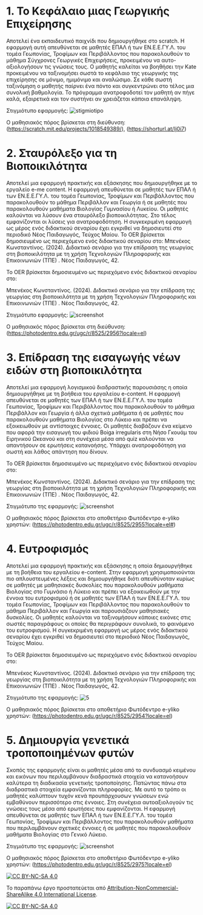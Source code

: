 # 1. Το Κεφάλαιο μιας Γεωργικής Επιχείρησης
Αποτελεί ένα εκπαιδευτικό παιχνίδι που δημιουργήθηκε στο scratch. Η εφαρμογή αυτή απευθύνεται σε μαθητές ΕΠΑΛ ή των ΕΝ.Ε.Ε.ΓΥ.Λ. του τομέα Γεωπονίας, Τροφίμων και Περιβάλλοντος που παρακολουθούν το μάθημα Σύγχρονες Γεωργικές Επιχειρήσεις, προκειμένου να αυτο-αξιολογήσουν τις γνώσεις τους. Ο μαθητής καλείται να βοηθήσει την Kate προκειμένου να ταξινομήσει σωστά το κεφάλαιο της γεωργικής της επιχείρησης σε μόνιμο, ημιμόνιμο και αναλώσιμο. Σε κάθε σωστή ταξινόμηση ο μαθητής παίρνει ένα πόντο και συγκεντρώνει στο τέλος μια συνολική βαθμολογία. Το πρόγραμμα ανατροφοδοτεί τον μαθητή αν πήγε καλά, εξαιρετικά και τον συστήνει αν χρειάζεται κάποια επανάληψη.

Στιγμιότυπο εφαρμογής: ![stigmiotipo](https://github.com/kostasbenekos/geoponia-oers/assets/169405140/9a87dbc4-4511-4113-a7ea-d06f2ae0260e)




Ο μαθησιακός πόρος βρίσκεται στη διεύθυνση:(https://scratch.mit.edu/projects/1018549389/), (https://shorturl.at/Ij0i7)



# 2. Σταυρόλεξο για τη Βιοποικιλότητα
Αποτελεί μια εφαρμογή πρακτικής και εξάσκησης που δημιουργήθηκε με το εργαλείο e-me content. Η εφαρμογή απευθύνεται σε μαθητές των ΕΠΑΛ ή των ΕΝ.Ε.Ε.ΓΥ.Λ. του τομέα Γεωπονίας, Τροφίμων και Περιβάλλοντος που παρακολουθούν το μάθημα Περιβάλλον και Γεωργία ή σε μαθητές που παρακολουθούν μαθήματα Βιολογίας Γυμνασίου ή Λυκείου. Οι μαθητές καλούνται να λύσουν ένα σταυρόλεξο βιοποικιλότητας. Στο τέλος εμφανίζονται οι λύσεις για ανατροφοδότηση. H συγκεκριμένη εφαρμογή ως μέρος ενός διδακτικού σεναρίου έχει εγκριθεί να δημοσιευτεί στο περιοδικό Νέος Παιδαγωγός, Τεύχος Μαίου.
Το OER βρίσκεται δημοσιευμένο ως περιεχόμενο ενός διδακτικού σεναρίου στο:
Μπενέκος Κωνσταντίνος. (2024). Διδακτικό σενάριο για την επίδραση της γεωργίας στη βιοποικιλότητα με τη χρήση Τεχνολογιών Πληροφορικής και Επικοινωνιών (ΤΠΕ) . Νέος Παιδαγωγός, 42.

Το OER βρίσκεται δημοσιευμένο ως περιεχόμενο ενός διδακτικού σεναρίου στο:

Μπενέκος Κωνσταντίνος. (2024). Διδακτικό σενάριο για την επίδραση της γεωργίας στη βιοποικιλότητα με τη χρήση Τεχνολογιών Πληροφορικής και Επικοινωνιών (ΤΠΕ) . Νέος Παιδαγωγός, 42.

Στιγμιότυπο εφαρμογής: ![screenshot](https://github.com/kostasbenekos/geoponia-oers/assets/169405140/c9a89b01-228d-49ea-81a4-4edef5f1eeeb)



Ο μαθησιακός πόρος βρίσκεται στη διεύθυνση:(https://photodentro.edu.gr/ugc/r/8525/2956?locale=el)



# 3. Επίδραση της εισαγωγής νέων ειδών στη βιοποικιλότητα
Αποτελεί μια εφαρμογή λογισμικού διαδραστικής παρουσιάσης η οποία δημιουργήθηκε με τη βοήθεια του εργαλείου e-content. H εφαρμογή απευθύνεται σε μαθητές των ΕΠΑΛ ή των ΕΝ.Ε.Ε.ΓΥ.Λ. του τομέα Γεωπονίας, Τροφίμων και Περιβάλλοντος που παρακολουθούν το μάθημα Περιβάλλον και Γεωργία ή άλλα σχετικά μαθήματα ή σε μαθητές που παρακολουθούν μαθήματα Βιολογίας στο Λύκειο και πρέπει να εξοικειωθούν με αντίστοιχες έννοιες. Οι μαθητές διαβάζουν ένα κείμενο που αφορά την εισαγωγή του φιδιού Boiga irregularis στη Νήσο Γκουάμ του Ειρηνικού Ωκεανού και στη συνέχεια μέσα από quiz καλούνται να απαντήσουν σε ερωτήσεις κατανοήσης. Υπάρχει ανατροφοδότηση για σωστή και λάθος απάντηση που δίνουν. 

Το OER βρίσκεται δημοσιευμένο ως περιεχόμενο ενός διδακτικού σεναρίου στο:

Μπενέκος Κωνσταντίνος. (2024). Διδακτικό σενάριο για την επίδραση της γεωργίας στη βιοποικιλότητα με τη χρήση Τεχνολογιών Πληροφορικής και Επικοινωνιών (ΤΠΕ) . Νέος Παιδαγωγός, 42.


Στιγμιότυπο της εφαρμογής: ![screenshot](https://github.com/kostasbenekos/geoponia-oers/assets/169405140/f45c7f64-ca3d-432a-95bf-2b2c4aab91fe)



Ο μαθησιακός πόρος βρίσκεται στο αποθετήριο Φωτόδεντρο e-yliko χρηστών: (https://photodentro.edu.gr/ugc/r/8525/2955?locale=el#)



# 4. Ευτροφισμός
Αποτελεί μια εφαρμογή πρακτικής και εξάσκησης η οποία δημιουργήθηκε με τη βοήθεια του εργαλείου e-content. Στην εφαρμογή χρησιμοποιούνται πιο απλουστευμένες λέξεις και δημιουργήθηκε διότι απευθύνοταν κυρίως σε μαθητές με μαθησιακές δυσκολίες που παρακολουθούν μαθήματα Βιολογίας στο Γυμνάσιο ή Λύκειο και πρέπει να εξοικειωθούν με την έννοια του ευτροφισμού ή σε μαθητές των ΕΠΑΛ ή των ΕΝ.Ε.Ε.ΓΥ.Λ. του τομέα Γεωπονίας, Τροφίμων και Περιβάλλοντος που παρακολουθούν το μάθημα Περιβάλλον και Γεωργία και παρουσιάζουν μαθησιακές δυσκολίες. Οι μαθητές καλούνται να ταξινομήσουν κάποιες εικόνες στις σωστές παραγράφους οι οποίες θα περιγράφουν συνολικά, το φαινόμενο του ευτροφισμού. H συγκεκριμένη εφαρμογή ως μέρος ενός διδακτικού σεναρίου έχει εγκριθεί να δημοσιευτεί στο περιοδικό Νέος Παιδαγωγός, Τεύχος Μαίου.  

Το OER βρίσκεται δημοσιευμένο ως περιεχόμενο ενός διδακτικού σεναρίου στο:

Μπενέκος Κωνσταντίνος. (2024). Διδακτικό σενάριο για την επίδραση της γεωργίας στη βιοποικιλότητα με τη χρήση Τεχνολογιών Πληροφορικής και Επικοινωνιών (ΤΠΕ) . Νέος Παιδαγωγός, 42.


Στιγμιότυπο της εφαρμογής: ![5](https://github.com/kostasbenekos/geoponia-oers/assets/169405140/85d0cf8e-bbd0-47c5-bebb-72fc3f4605a8)



Ο μαθησιακός πόρος βρίσκεται στο αποθετήριο Φωτόδεντρο e-yliko χρηστών: (https://photodentro.edu.gr/ugc/r/8525/2954?locale=el)



# 5. Δημιουργία γενετικά τροποποιημένων φυτών
Σκοπός της εφαρμογής είναι οι μαθητές μέσα από το συνδυασμό κειμένου και εικόνων που περιλαμβάνουν διαδραστικά στοιχεία να κατανοήσουν καλύτερα τη διαδικασία γενετικής τροποποίησης. Πατώντας πάνω στα διαδραστικά στοιχεία εμφανίζονται πληροφορίες. Με αυτό το τρόπο οι μαθητές καλύπτουν τυχόν κενά προυπάρχουσων γνώσεων ενώ εμβαθύνουν περισσότερο στις έννοιες. Στη συνέχεια αυτοαξιολογούν τις γνώσεις τους μέσα από ερωτήσεις που εμφανίζονται. H εφαρμογή απευθύνεται σε μαθητές των ΕΠΑΛ ή των ΕΝ.Ε.Ε.ΓΥ.Λ. του τομέα Γεωπονίας, Τροφίμων και Περιβάλλοντος που παρακολουθούν μαθήματα που περιλαμβάνουν σχετικές έννοιες ή σε μαθητές που παρακολουθούν μαθήματα Βιολογίας στο Γενικό Λύκειο.


Στιγμιότυπο της εφαρμογής: ![screenshot](https://github.com/kostasbenekos/geoponia-oers/assets/169405140/b43f60d4-5f3c-40bf-8619-3494be8c8b37)



Ο μαθησιακός πόρος βρίσκεται στο αποθετήριο Φωτόδεντρο e-yliko χρηστών: (https://photodentro.edu.gr/ugc/r/8525/2975?locale=el)


[![CC BY-NC-SA 4.0][cc-by-nc-sa-shield]][cc-by-nc-sa]

To παραπάνω έργο προστατεύεται από
[Attribution-NonCommercial-ShareAlike 4.0 International License][cc-by-nc-sa].

[![CC BY-NC-SA 4.0][cc-by-nc-sa-image]][cc-by-nc-sa]

[cc-by-nc-sa]: https://creativecommons.org/licenses/by-nc-sa/4.0/legalcode.el
[cc-by-nc-sa-image]: https://licensebuttons.net/l/by-nc-sa/4.0/88x31.png
[cc-by-nc-sa-shield]: https://img.shields.io/badge/License-CC%20BY--NC--SA%204.0-lightgrey.svg

